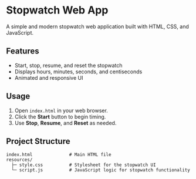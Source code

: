 # Stopwatch Web App

A simple and modern stopwatch web application built with HTML, CSS, and JavaScript.

## Features
- Start, stop, resume, and reset the stopwatch
- Displays hours, minutes, seconds, and centiseconds
- Animated and responsive UI

## Usage
1. Open `index.html` in your web browser.
2. Click the **Start** button to begin timing.
3. Use **Stop**, **Resume**, and **Reset** as needed.

## Project Structure
```
index.html              # Main HTML file
resources/
  ├─ style.css          # Stylesheet for the stopwatch UI
  └─ script.js          # JavaScript logic for stopwatch functionality
```
